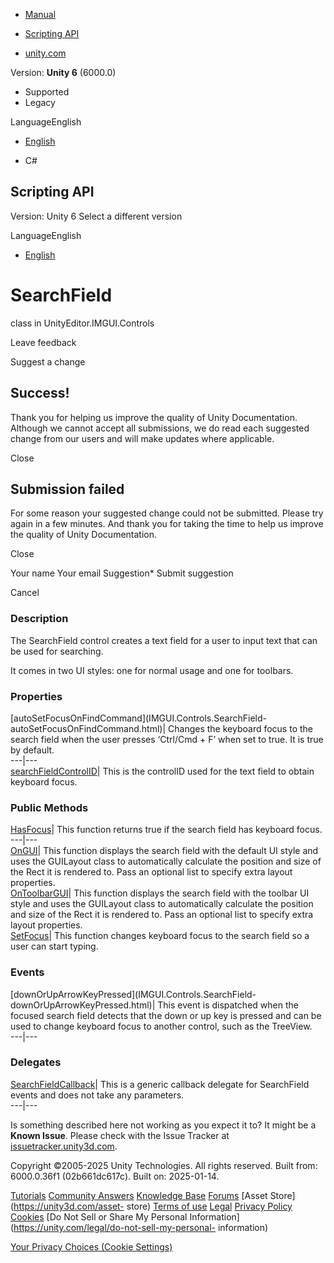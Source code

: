 [ ]()

  * [Manual](../Manual/index.html)
  * [Scripting API](../ScriptReference/index.html)

  * [unity.com](https://unity.com/)

Version: **Unity 6** (6000.0)

  * Supported
  * Legacy

LanguageEnglish

  * [English]()

  * C#

[ ](https://docs.unity3d.com)

## Scripting API

Version: Unity 6 Select a different version

LanguageEnglish

  * [English]()

# SearchField

class in UnityEditor.IMGUI.Controls

Leave feedback

Suggest a change

## Success!

Thank you for helping us improve the quality of Unity Documentation. Although
we cannot accept all submissions, we do read each suggested change from our
users and will make updates where applicable.

Close

## Submission failed

For some reason your suggested change could not be submitted. Please <a>try
again</a> in a few minutes. And thank you for taking the time to help us
improve the quality of Unity Documentation.

Close

Your name Your email Suggestion* Submit suggestion

Cancel

[ ]()

### Description

The SearchField control creates a text field for a user to input text that can
be used for searching.

It comes in two UI styles: one for normal usage and one for toolbars.

### Properties

[autoSetFocusOnFindCommand](IMGUI.Controls.SearchField-
autoSetFocusOnFindCommand.html)| Changes the keyboard focus to the search
field when the user presses ‘Ctrl/Cmd + F’ when set to true. It is true by
default.  
---|---  
[searchFieldControlID](IMGUI.Controls.SearchField-searchFieldControlID.html)|
This is the controlID used for the text field to obtain keyboard focus.  
  
### Public Methods

[HasFocus](IMGUI.Controls.SearchField.HasFocus.html)| This function returns
true if the search field has keyboard focus.  
---|---  
[OnGUI](IMGUI.Controls.SearchField.OnGUI.html)| This function displays the
search field with the default UI style and uses the GUILayout class to
automatically calculate the position and size of the Rect it is rendered to.
Pass an optional list to specify extra layout properties.  
[OnToolbarGUI](IMGUI.Controls.SearchField.OnToolbarGUI.html)| This function
displays the search field with the toolbar UI style and uses the GUILayout
class to automatically calculate the position and size of the Rect it is
rendered to. Pass an optional list to specify extra layout properties.  
[SetFocus](IMGUI.Controls.SearchField.SetFocus.html)| This function changes
keyboard focus to the search field so a user can start typing.  
  
### Events

[downOrUpArrowKeyPressed](IMGUI.Controls.SearchField-
downOrUpArrowKeyPressed.html)| This event is dispatched when the focused
search field detects that the down or up key is pressed and can be used to
change keyboard focus to another control, such as the TreeView.  
---|---  
  
### Delegates

[SearchFieldCallback](IMGUI.Controls.SearchField.SearchFieldCallback.html)|
This is a generic callback delegate for SearchField events and does not take
any parameters.  
---|---  
  
Is something described here not working as you expect it to? It might be a
**Known Issue**. Please check with the Issue Tracker at
[issuetracker.unity3d.com](https://issuetracker.unity3d.com).

Copyright ©2005-2025 Unity Technologies. All rights reserved. Built from:
6000.0.36f1 (02b661dc617c). Built on: 2025-01-14.

[Tutorials](https://unity3d.com/learn) [Community
Answers](https://answers.unity3d.com) [Knowledge
Base](https://support.unity3d.com/hc/en-us)
[Forums](https://forum.unity3d.com) [Asset Store](https://unity3d.com/asset-
store) [Terms of use](https://docs.unity3d.com/Manual/TermsOfUse.html)
[Legal](https://unity.com/legal) [Privacy
Policy](https://unity.com/legal/privacy-policy)
[Cookies](https://unity.com/legal/cookie-policy) [Do Not Sell or Share My
Personal Information](https://unity.com/legal/do-not-sell-my-personal-
information)

[Your Privacy Choices (Cookie Settings)](javascript:void\(0\);)

